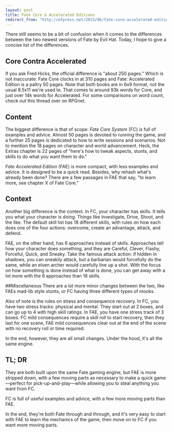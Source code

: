 ```yaml
---
layout: post
title: Fate Core & Accelerated Editions
redirect_from: "http://efpress.net/2013/06/fate-core-accelerated-editions.html"
---
```


There still seems to be a bit of confusion when it comes to the differences between the two newest versions of Fate by Evil Hat. Today, I hope to give a concise list of the differences.

<!--more-->

## Core Contra Accelerated
If you ask Fred Hicks, the official difference is "about 250 pages." Which is not inaccurate: Fate Core clocks in at 310 pages and Fate: Accelerated Edition is a paltry 50 pages. Note that both books are in 6x9 format, not the usual 8.5x11 we're used to. That comes to around 93k words for Core, and just over 14k words for Accelerated. For some comparisons on word count, check out this thread over on RPGnet.

## Content
The biggest difference is that of scope: *Fate Core System* (FC) is full of examples and advice. Almost 50 pages is devoted to running the game, and a further 25 pages is dedicated to how to write sessions and scenarios. Not to mention the 18 pages on character and world advancement. Heck, the Extras chapter is 22 pages of "here's how to tweak aspects, stunts, and skills to do what you want them to do."


*Fate Accelerated Edition* (FAE) is more compact, with less examples and advice. It is designed to be a quick read. Besides, why rehash what's already been done? There are a few passages in FAE that say, "to learn more, see chapter X of Fate Core."

## Context
Another big difference is the context. In FC, your character has skills. It tells you what your character is doing. Things like investigate, Drive, Shoot, and the like. The default skill list has 18 different skills, with rules on how each does one of the four actions: overcome, create an advantage, attack, and defend.

FAE, on the other hand, has 6 approaches instead of skills. Approaches tell how your character does something, and they are Careful, Clever, Flashy, Forceful, Quick, and Sneaky. Take the famous attack action: if hidden in shadows, you can sneakily attack, but a barbarian would forcefully do the same, while an elven archer would carefully line up a shot. With the focus on how something is done instead of what is done, you can get away with a lot more with the 6 approaches than 18 skills.

##Miscellaneous
There are a lot more minor changes between the two, like FAEs mad-lib style stunts, or FC having three different types of mooks.

Also of note is the rules on stress and consequence recovery. In FC, you have two stress tracks: physical and mental. They start out at 2 boxes, and can go up to 4 with high skill ratings. In FAE, you have one stress track of 3 boxes. FC mild consequences require a skill roll to start recovery, then they last for one scene, FAE mild consequences clear out at the end of the scene with no recovery roll or time required.

In the end, however, they are all small changes. Under the hood, it's all the same engine.

## TL; DR
They are both built upon the same Fate gaming engine, but FAE is more stripped down, with a few moving parts as necessary to make a quick game—perfect for pick-up-and-play—while allowing you to steal anything you want from FC.

FC is full of useful examples and advice, with a few more moving parts than FAE.

In the end, they're both Fate through and through, and it's very easy to start with FAE to learn the mechanics of the game, then move on to FC if you want more moving parts.
